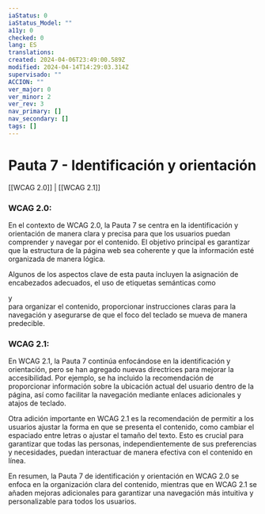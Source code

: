 ```yaml
---
iaStatus: 0
iaStatus_Model: ""
a11y: 0
checked: 0
lang: ES
translations: 
created: 2024-04-06T23:49:00.589Z
modified: 2024-04-14T14:29:03.314Z
supervisado: ""
ACCION: ""
ver_major: 0
ver_minor: 2
ver_rev: 3
nav_primary: []
nav_secondary: []
tags: []
---
```

# Pauta 7 - Identificación y orientación

[[WCAG 2.0]] | [[WCAG 2.1]]

### WCAG 2.0:

En el contexto de WCAG 2.0, la Pauta 7 se centra en la identificación y orientación de manera clara y precisa para que los usuarios puedan comprender y navegar por el contenido. El objetivo principal es garantizar que la estructura de la página web sea coherente y que la información esté organizada de manera lógica.

Algunos de los aspectos clave de esta pauta incluyen la asignación de encabezados adecuados, el uso de etiquetas semánticas como <section> y <article> para organizar el contenido, proporcionar instrucciones claras para la navegación y asegurarse de que el foco del teclado se mueva de manera predecible.

### WCAG 2.1:

En WCAG 2.1, la Pauta 7 continúa enfocándose en la identificación y orientación, pero se han agregado nuevas directrices para mejorar la accesibilidad. Por ejemplo, se ha incluido la recomendación de proporcionar información sobre la ubicación actual del usuario dentro de la página, así como facilitar la navegación mediante enlaces adicionales y atajos de teclado.

Otra adición importante en WCAG 2.1 es la recomendación de permitir a los usuarios ajustar la forma en que se presenta el contenido, como cambiar el espaciado entre letras o ajustar el tamaño del texto. Esto es crucial para garantizar que todas las personas, independientemente de sus preferencias y necesidades, puedan interactuar de manera efectiva con el contenido en línea.

En resumen, la Pauta 7 de identificación y orientación en WCAG 2.0 se enfoca en la organización clara del contenido, mientras que en WCAG 2.1 se añaden mejoras adicionales para garantizar una navegación más intuitiva y personalizable para todos los usuarios.
